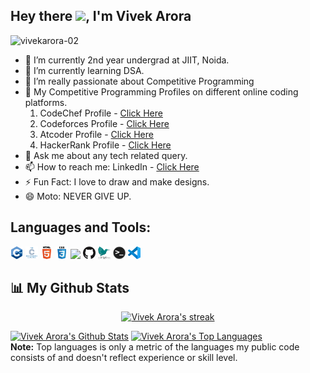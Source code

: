 ## Hey there <img src="https://raw.githubusercontent.com/MartinHeinz/MartinHeinz/master/wave.gif" width="30px">, I'm Vivek Arora
<p align="left"> <img src="https://komarev.com/ghpvc/?username=vivekarora-02&label=Views&color=blue&style=plastic" alt="vivekarora-02" /> </p>

- 🔭 I’m currently 2nd year undergrad at JIIT, Noida.
- 🌱 I’m currently learning DSA.
- 🤔 I’m really passionate about Competitive Programming
- 🤠 My Competitive Programming Profiles on different online coding platforms.
     1. CodeChef Profile - [Click Here](https://www.codechef.com/users/vivek_arora)
     2. Codeforces Profile - [Click Here](https://codeforces.com/profile/vivek_arora02)
     3. Atcoder Profile - [Click Here](https://atcoder.jp/users/vivek_arora)
     4. HackerRank Profile - [Click Here](https://www.hackerrank.com/vivek_arora2024)
- 💬 Ask me about any tech related query.
- 📫 How to reach me: LinkedIn - [Click Here](https://www.linkedin.com/in/vivekarora07/)
- ⚡ Fun Fact: I love to draw and make designs.
- 😄 Moto: NEVER GIVE UP.

## Languages and Tools:

<code><img height="20" src="https://raw.githubusercontent.com/github/explore/80688e429a7d4ef2fca1e82350fe8e3517d3494d/topics/cpp/cpp.png"></code>
<code><img height="20" src="https://raw.githubusercontent.com/github/explore/80688e429a7d4ef2fca1e82350fe8e3517d3494d/topics/c/c.png"></code>
<code><img height="20" src="https://raw.githubusercontent.com/github/explore/80688e429a7d4ef2fca1e82350fe8e3517d3494d/topics/html/html.png"></code>
<code><img height="20" src="https://raw.githubusercontent.com/github/explore/80688e429a7d4ef2fca1e82350fe8e3517d3494d/topics/css/css.png"></code>
<code><img height="20" src="https://img.icons8.com/color/48/000000/git.png"></code>
<code><img height="20" src="https://raw.githubusercontent.com/github/explore/78df643247d429f6cc873026c0622819ad797942/topics/github/github.png"></code>
<code><img height="20" src="https://raw.githubusercontent.com/github/explore/78df643247d429f6cc873026c0622819ad797942/topics/latex/latex.png"></code>
<code><img height="20" src="https://raw.githubusercontent.com/github/explore/80688e429a7d4ef2fca1e82350fe8e3517d3494d/topics/terminal/terminal.png"></code>
<code><img height="20" src="https://raw.githubusercontent.com/github/explore/80688e429a7d4ef2fca1e82350fe8e3517d3494d/topics/visual-studio-code/visual-studio-code.png"></code> 
<br>


## 📊 My Github Stats

<p align="center">
    <a href="https://github.com/vivekarora-02/github-readme-streak-stats">
        <img title="🔥 Get streak stats for your profile at git.io/streak-stats" alt="Vivek Arora's streak" src="https://github-readme-streak-stats.herokuapp.com/?user=vivekarora-02&theme=black-ice&hide_border=true&stroke=0000&background=060A0CD0"/>
    </a>
</p>

<a href="https://github.com/vivekarora-02/github-readme-stats"><img alt="Vivek Arora's Github Stats" src="https://github-readme-stats.vercel.app/api?username=vivekarora-02&show_icons=true&count_private=true&theme=react&hide_border=true&bg_color=0D1117" /></a>
<a href="https://github.com/vivekarora-02/github-readme-stats"><img alt="Vivek Arora's Top Languages" src="https://github-readme-stats.vercel.app/api/top-langs/?username=vivekarora-02&langs_count=8&count_private=true&layout=compact&theme=react&hide_border=true&bg_color=0D1117"/></a>
<br/>
<b>Note:</b> Top languages is only a metric of the languages my public code consists of and doesn't reflect experience or skill level.

